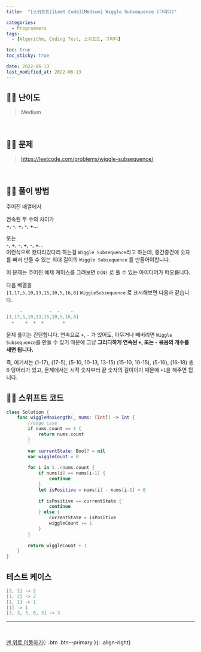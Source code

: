 ```yaml
---
title:  "[스위프트][Leet Code][Medium] Wiggle Subsequence (그리디)" 

categories:
  - Programmers
tags:
  - [Algorithm, Coding Test, 스위프트, 그리디]

toc: true
toc_sticky: true

date: 2022-06-13
last_modified_at: 2022-06-13
---
```


## 🧞‍♂️ 난이도 

> Medium

<br>

## 🧞‍♂️ 문제

> <https://leetcode.com/problems/wiggle-subsequence/>

<br>

## 🧞‍♂️ 풀이 방법

주어진 배열에서 

연속된 두 수의 차이가 
<br>
+, -, +, -, +...

또는
<br>
-, +, -, +, -, +...
<br>
이런식으로 왔다리갔다리 하는걸 `Wiggle Subsequence`라고 하는데, 
중간중간에 숫자를 빼서 만들 수 있는 최대 길이의 `Wiggle Subsequence` 를 만들어야합니다.


이 문제는 주어진 예제 케이스를 그려보면 `O(N)` 로 풀 수 있는 아이디어가 떠오릅니다.

다음 배열을 
<br>
`[1,17,5,10,13,15,10,5,16,8]` 
`WiggleSubsequence` 로 표시해보면 다음과 같습니다.

```swift
     -          -  -    -
[1,17,5,10,13,15,10,5,16,8]
  +    +  +  +       +
```

문제 풀이는 간단합니다. 연속으로 `+`, `-` 가 있어도, 아무거나 빼버리면 `Wiggle Subsequence`를 만들 수 있기 때문에 그냥 **그리디하게 연속된 `+`, 또는 `-` 묶음의 개수를 세면 됩니다.**

즉, 여기서는 (1-17), (17-5), (5-10, 10-13, 13-15) (15-10, 10-15), (5-16), (16-18) 총 6 덩어리가 있고, 문제에서는 시작 숫자부터 끝 숫자의 길이이기 때문에 `+1`을 해주면 됩니다.



## 🧞‍♂️ 스위프트 코드
```swift
class Solution {
    func wiggleMaxLength(_ nums: [Int]) -> Int {
        //edge case
        if nums.count == 1 {
            return nums.count
        }
        
        var currentState: Bool? = nil
        var wiggleCount = 0
        
        for i in 1..<nums.count {
            if nums[i] == nums[i-1] {
                continue
            }
            let isPositive = nums[i] - nums[i-1] > 0
            
            if isPositive == currentState {
                continue
            } else {
                currentState = isPositive
                wiggleCount += 1
            }
        }
        
        return wiggleCount + 1
    }
}
```

## 테스트 케이스
```swift
[2, 1] -> 2
[1, 2] -> 2
[1, 1] -> 1
[1] -> 1
[3, 3, 3, 0, 3] -> 3
```
***
<br>

[맨 위로 이동하기](#){: .btn .btn--primary }{: .align-right}
